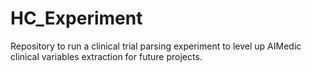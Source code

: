# HC_Experiment

Repository to run a clinical trial parsing experiment to level up AIMedic clinical variables extraction for future projects.
